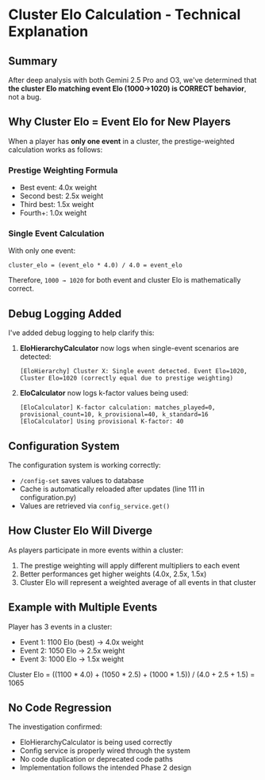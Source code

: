 # Cluster Elo Calculation - Technical Explanation

## Summary

After deep analysis with both Gemini 2.5 Pro and O3, we've determined that **the cluster Elo matching event Elo (1000→1020) is CORRECT behavior**, not a bug.

## Why Cluster Elo = Event Elo for New Players

When a player has **only one event** in a cluster, the prestige-weighted calculation works as follows:

### Prestige Weighting Formula
- Best event: 4.0x weight
- Second best: 2.5x weight  
- Third best: 1.5x weight
- Fourth+: 1.0x weight

### Single Event Calculation
With only one event:
```
cluster_elo = (event_elo * 4.0) / 4.0 = event_elo
```

Therefore, `1000 → 1020` for both event and cluster Elo is mathematically correct.

## Debug Logging Added

I've added debug logging to help clarify this:

1. **EloHierarchyCalculator** now logs when single-event scenarios are detected:
   ```
   [EloHierarchy] Cluster X: Single event detected. Event Elo=1020, Cluster Elo=1020 (correctly equal due to prestige weighting)
   ```

2. **EloCalculator** now logs k-factor values being used:
   ```
   [EloCalculator] K-factor calculation: matches_played=0, provisional_count=10, k_provisional=40, k_standard=16
   [EloCalculator] Using provisional K-factor: 40
   ```

## Configuration System

The configuration system is working correctly:
- `/config-set` saves values to database
- Cache is automatically reloaded after updates (line 111 in configuration.py)
- Values are retrieved via `config_service.get()`

## How Cluster Elo Will Diverge

As players participate in more events within a cluster:
1. The prestige weighting will apply different multipliers to each event
2. Better performances get higher weights (4.0x, 2.5x, 1.5x)
3. Cluster Elo will represent a weighted average of all events in that cluster

## Example with Multiple Events

Player has 3 events in a cluster:
- Event 1: 1100 Elo (best) → 4.0x weight
- Event 2: 1050 Elo → 2.5x weight
- Event 3: 1000 Elo → 1.5x weight

Cluster Elo = ((1100 * 4.0) + (1050 * 2.5) + (1000 * 1.5)) / (4.0 + 2.5 + 1.5) = 1065

## No Code Regression

The investigation confirmed:
- EloHierarchyCalculator is being used correctly
- Config service is properly wired through the system
- No code duplication or deprecated code paths
- Implementation follows the intended Phase 2 design